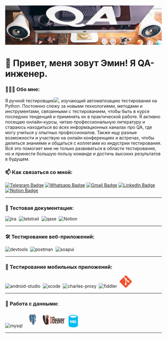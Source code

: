 ![Header](https://github.com/eminQA/eminQA/blob/main/assets/eminQA.png)

# 👋 Привет, меня зовут Эмин! Я QA-инженер. 

### 👨🏻‍💻 Обо мне:

Я ручной тестировщик<img src="https://media.giphy.com/media/WUlplcMpOCEmTGBtBW/giphy.gif" width="30px">, изучающий автоматизацию тестирования на Python. Постоянно слежу за новыми технологиями, методами и инструментами, связанными с тестированием, чтобы быть в курсе последних тенденций и применять их в практической работе. Я активно посещаю онлайн-курсы, читаю профессиональную литературу и стараюсь находиться во всех информационных каналах про QA, где могу учиться у опытных профессионалов. Также ищу разные возможности и участвую на онлайн конференциях и встречах, чтобы делиться знаниями и общаться с коллегами из индустрии тестирования. Всё это помогает мне не только развиваться в области тестирования, но и принести большую пользу команде и достичь высоких результатов в будущем.

### 📫  Как связаться со мной:

[![Telegram Badge](https://img.shields.io/badge/-eminmamedzade-blue?style=flat&logo=Telegram&logoColor=white)](https://t.me/eminmamedzade) [![Whatsapp Badge](https://img.shields.io/badge/-Whatsapp-green?style=flat&logo=Whatsapp&logoColor=white)](https://wa.me/+994507550415) [![Gmail Badge](https://img.shields.io/badge/-Gmail-red?style=flat&logo=Gmail&logoColor=white)](mailto:eminqamamedzade@gmail.com) [![LinkedIn Badge](https://img.shields.io/badge/-@eminmamedzade-blue?style=flat&logo=LinkedIn&logoColor=white)](https://www.linkedin.com/in/emin-mamedzade-07969a140/) [![Notion Badge](https://img.shields.io/badge/-Notion-black?style=flat&logo=Notion&logoColor=white)](https://equinox-situation-8a6.notion.site/8245b7d191c0498ea3991e6938f9d704) 

---

### 📁 Тестовая документация:

<div>
  <img src="https://cdn.jsdelivr.net/gh/devicons/devicon/icons/jira/jira-original.svg" title="jira" alt="jira" width="40" height="40"/>&nbsp
  <img src="https://codahosted.io/packs/21236/unversioned/assets/LOGO/ba1091c59bab89cd2fd0f289622731fe16113d7b00905abe64759c313a4b73b76c1b0426076ed76cb74752234c734131df46992d5b8b48fc13e264240e4f7119f736cfeb64df36ded54b5cbf6198b9cadedf18dd0cac5c7dbcd16e6336c29363cd1292ba" title="testrail" alt="tetstrail" width="40" height="40"/>&nbsp
  <img src="https://luna1.co/eb0187.png" title="qase" alt="qase" width="40" height="40"/>&nbsp
  <img src="https://upload.wikimedia.org/wikipedia/commons/e/e9/Notion-logo.svg" title="Notion" alt="Notion" width="40" height="40"/>&nbsp
</div>

---

### 🛠 Тестирование веб-приложений:

<div>
  <img src="https://d33wubrfki0l68.cloudfront.net/38b5c953a4667366685d55db55d057c86db1fc54/a0fdc/static/acae6b24d940347661ca901ea07f47c1/chrome-dev-logo-icon.png" title="devtools" alt="devtools" width="40" height="40"/>&nbsp
  <img src="https://seeklogo.com/images/P/postman-logo-0087CA0D15-seeklogo.com.png" title="postman" alt="postman" width="40" height="40"/>&nbsp
  <img src="https://static0.smartbear.co/smartbearbrand/media/images/home/soapui-icon.svg" title="soapui" alt="soapui" width="40" height="40"/>&nbsp
</div>

---

### 📱 Тестирование мобильных приложений:

<div>
  <img src="https://cdn.jsdelivr.net/gh/devicons/devicon/icons/androidstudio/androidstudio-original.svg" title="android-studio" alt="android-studio" width="40" height="40"/>&nbsp
  <img src="https://cdn.jsdelivr.net/gh/devicons/devicon/icons/xcode/xcode-original.svg" title="xcode" alt="xcode" width="40" height="40"/>&nbsp
  <img src="https://cdn.icon-icons.com/icons2/3053/PNG/512/charles_proxy_macos_bigsur_icon_190302.png" title="charles-proxy" alt="charles-proxy" width="40" height="40"/>&nbsp
  <img src="https://www.megaleechers.com/storage/Fiddler-Everywhere-Icon.png" title="fiddler" alt="fiddler" width="40" height="40"/>&nbsp
  <img src="https://github.com/devicons/devicon/blob/master/icons/git/git-original.svg" title="git" alt="git" width="40" height="40"/>&nbsp
</div>

---

### 💾 Работа с данными:

<div>
  <img src="https://cdn.jsdelivr.net/gh/devicons/devicon/icons/mysql/mysql-original.svg" title="mysql" alt="mysql" width="40" height="40"/>&nbsp
  <img src="https://github.com/eminQA/eminQA/blob/main/assets/icons/PostgreSQL-Logo.wine.svg" title="postgresql" alt="postgresql" width="50" height="50"/>&nbsp
  <img src="https://github.com/eminQA/eminQA/blob/main/assets/icons/f3f5c080-808b-11ea-9713-2bea65875d95.png" title="dbeaver" alt="dbeaver" width="70" height="50"/>&nbsp
<img src="https://github.com/eminQA/eminQA/blob/main/assets/icons/sql-database-generic-svgrepo-com.svg" title="sql" alt="sql" width="40" height="40"/>&nbsp
</div>

---
